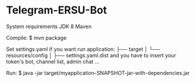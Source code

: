 # Telegram-ERSU-Bot


System requirements
  JDK 8
  Maven 
  
  
Compile:
  $ mvn package
  
Set settings.yaml if you want run application: 
├── target
│   └── resources/config
│       ├── settings.yaml.dist 
and you have to insert your token's bot, channel list, admin chat ...

Run:
  $ java -jar target/myapplication-SNAPSHOT-jar-with-dependencies.jar
